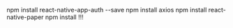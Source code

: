 
npm install react-native-app-auth --save
npm install axios
npm install react-native-paper
npm install !!!
